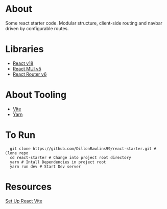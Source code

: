 # About
Some react starter code. Modular structure, client-side routing and navbar driven by configurable routes.

# Libraries
- [React v18](https://reactjs.org/docs/getting-started.html)
- [React MUI v5](https://mui.com/)
- [React Router v6](https://reactrouter.com/docs/en/v6/getting-started/overview)


# About Tooling
- [Vite](https://vitejs.dev/blog/announcing-vite2.html)
- [Yarn](https://yarnpkg.com/)

# To Run
```
  git clone https://github.com/DillonRawlins99/react-starter.git # Clone repo
  cd react-starter # Change into project root directory
  yarn # Intall Dependencies in project root
  yarn run dev # Start Dev server
```

# Resources
[Set Up React Vite](https://www.digitalocean.com/community/tutorials/how-to-set-up-a-react-project-with-vite)
